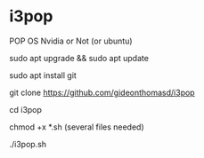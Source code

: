# i3pop

POP OS Nvidia or Not (or ubuntu)

sudo apt upgrade && sudo apt update

sudo apt install git

git clone https://github.com/gideonthomasd/i3pop

cd i3pop

chmod +x *.sh  (several files needed)

./i3pop.sh

